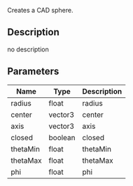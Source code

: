 Creates a CAD sphere.



## Description
no description
## Parameters

<table>
<thead>
	<tr>
		<th>Name</th>
		<th>Type</th>
		<th>Description</th>
	</tr>
</thead>
<tr>
	<td>radius</td>
	<td><div class='bg-yellow-800 px-2 py-px text-white rounded-sm'>float</div></td>
	<td>radius</td>
</tr>
<tr>
	<td>center</td>
	<td><div class='bg-blue-800 px-2 py-px text-white rounded-sm'>vector3</div></td>
	<td>center</td>
</tr>
<tr>
	<td>axis</td>
	<td><div class='bg-blue-800 px-2 py-px text-white rounded-sm'>vector3</div></td>
	<td>axis</td>
</tr>
<tr>
	<td>closed</td>
	<td><div class='bg-emerald-800 px-2 py-px text-white rounded-sm'>boolean</div></td>
	<td>closed</td>
</tr>
<tr>
	<td>thetaMin</td>
	<td><div class='bg-yellow-800 px-2 py-px text-white rounded-sm'>float</div></td>
	<td>thetaMin</td>
</tr>
<tr>
	<td>thetaMax</td>
	<td><div class='bg-yellow-800 px-2 py-px text-white rounded-sm'>float</div></td>
	<td>thetaMax</td>
</tr>
<tr>
	<td>phi</td>
	<td><div class='bg-yellow-800 px-2 py-px text-white rounded-sm'>float</div></td>
	<td>phi</td>
</tr>
</table>